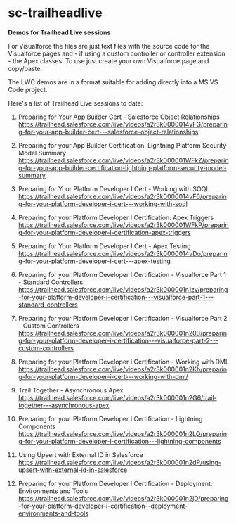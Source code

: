 # sc-trailheadlive
<b>Demos for Trailhead Live sessions</b>

For Visualforce the files are just text files with the source code for the Visualforce pages and - if using a custom controller or controller extension - the Apex classes. To use just create your own Visualforce page and copy/paste.

The LWC demos are in a format suitable for adding directly into a MS VS Code project.

Here's a list of Trailhead Live sessions to date:

1. Preparing for Your App Builder Cert - Salesforce Object Relationships
https://trailhead.salesforce.com/live/videos/a2r3k0000014vFG/preparing-for-your-app-builder-cert---salesforce-object-relationships

2. Preparing for your App Builder Certification: Lightning Platform Security Model Summary
https://trailhead.salesforce.com/live/videos/a2r3k000001WFkZ/preparing-for-your-app-builder-certification-lightning-platform-security-model-summary

3. Preparing for Your Platform Developer I Cert - Working with SOQL
https://trailhead.salesforce.com/live/videos/a2r3k0000014vF6/preparing-for-your-platform-developer-i-cert---working-with-soql

4. Preparing for your Platform Developer I Certification: Apex Triggers
https://trailhead.salesforce.com/live/videos/a2r3k000001WFkP/preparing-for-your-platform-developer-i-certification-apex-triggers

5. Preparing for Your Platform Developer I Cert - Apex Testing
https://trailhead.salesforce.com/live/videos/a2r3k0000014vDo/preparing-for-your-platform-developer-i-cert---apex-testing

6. Preparing for your Platform Developer I Certification - Visualforce Part 1 - Standard Controllers
https://trailhead.salesforce.com/live/videos/a2r3k000001n1zy/preparing-for-your-platform-developer-i-certification---visualforce-part-1---standard-controllers

7. Preparing for your Platform Developer I Certification - Visualforce Part 2 - Custom Controllers
https://trailhead.salesforce.com/live/videos/a2r3k000001n203/preparing-for-your-platform-developer-i-certification---visualforce-part-2---custom-controllers

8. Preparing for your Platform Developer I Certification - Working with DML
https://trailhead.salesforce.com/live/videos/a2r3k000001n2Kh/preparing-for-your-platform-developer-i-cert---working-with-dml/

9. Trail Together - Asynchronous Apex
<br/>https://trailhead.salesforce.com/live/videos/a2r3k000001n2G6/trail-together---asynchronous-apex

10. Preparing for your Platform Developer I Certification - Lightning Components
<br/>https://trailhead.salesforce.com/live/videos/a2r3k000001n2LQ/preparing-for-your-platform-developer-i-certification---lightning-components

12. Using Upsert with External ID in Salesforce
<br/>https://trailhead.salesforce.com/live/videos/a2r3k000001n2dP/using-upsert-with-external-id-in-salesforce

11. Preparing for your Platform Developer I Certification - Deployment: Environments and Tools
<br/>https://trailhead.salesforce.com/live/videos/a2r3k000001n2jD/preparing-for-your-platform-developer-i-certification--deployment-environments-and-tools
